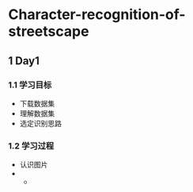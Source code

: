 # Character-recognition-of-streetscape

## 1 Day1

### 1.1 学习目标

- 下载数据集
- 理解数据集
- 选定识别思路

### 1.2 学习过程

- 认识图片
- - 

